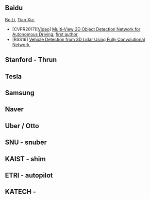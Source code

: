


## Baidu 

[Bo Li](http://prclibo.github.io/), [Tian Xia](https://scholar.google.com/citations?hl=en&user=A_mVzqAAAAAJ&view_op=list_works&sortby=pubdate), 

* [CVPR2017][[Video](http://3dimage.ee.tsinghua.edu.cn/download?filename=files/XiaozhiChen/mv3d/mv3d_kitti.webm)] [Multi-View 3D Object Detection Network for Autonomous Driving](https://arxiv.org/pdf/1611.07759.pdf), [first author](http://3dimage.ee.tsinghua.edu.cn/cxz)
* [RSS16] [Vehicle Detection from 3D Lidar Using Fully Convolutional Network](https://arxiv.org/pdf/1608.07916.pdf), 

## Stanford - Thrun



## Tesla



## Samsung



## Naver



## Uber / Otto



## SNU - snuber

## KAIST - shim


## ETRI - autopilot

## KATECH - 





